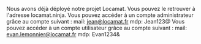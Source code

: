 Nous avons déjà déployé notre projet Locamat. Vous pouvez le retrouver à l'adresse locamat.ninja.
Vous pouvez accéder à un compte administrateur grâce au compte suivant : mail: jean@locamat.fr mdp: Jean123@
Vous pouvez accéder à un compte utilisateur grâce au compte suivant : mail: evan.lemonnier@locamat.fr mdp: Evan1234&
